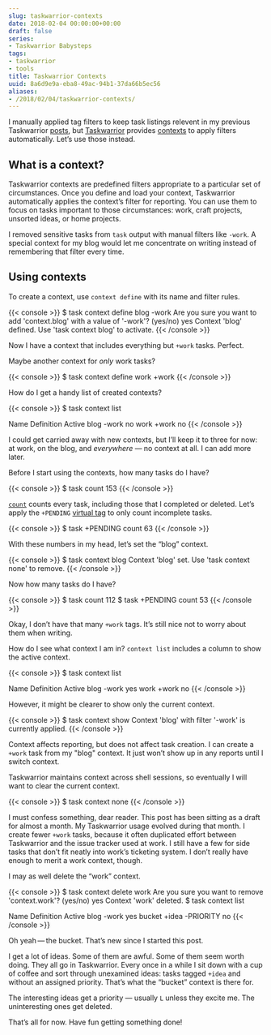 ```yaml
---
slug: taskwarrior-contexts
date: 2018-02-04 00:00:00+00:00
draft: false
series:
- Taskwarrior Babysteps
tags:
- taskwarrior
- tools
title: Taskwarrior Contexts
uuid: 8a6d9e9a-eba8-49ac-94b1-37da66b5ec56
aliases:
- /2018/02/04/taskwarrior-contexts/
---
```

I manually applied tag filters to keep task listings relevent in my
previous Taskwarrior [posts](/tags/taskwarrior), but
[Taskwarrior](https://taskwarrior.org/) provides
[contexts](https://taskwarrior.org/docs/context.html) to apply filters
automatically. Let’s use those instead.

## What is a context?

Taskwarrior contexts are predefined filters appropriate to a particular
set of circumstances. Once you define and load your context, Taskwarrior
automatically applies the context’s filter for reporting. You can use
them to focus on tasks important to those circumstances: work, craft
projects, unsorted ideas, or home projects.

I removed sensitive tasks from `task` output with manual filters like
`-work`. A special context for my blog would let me concentrate on
writing instead of remembering that filter every time.

## Using contexts

To create a context, use `context define` with its name and filter
rules.

{{< console >}}
$ task context define blog -work
Are you sure you want to add 'context.blog' with a value of '-work'? (yes/no) yes
Context 'blog' defined. Use 'task context blog' to activate.
{{< /console >}}

Now I have a context that includes everything but `+work` tasks.
Perfect.

Maybe another context for *only* work tasks?

{{< console >}}
$ task context define work +work
{{< /console >}}

How do I get a handy list of created contexts?

{{< console >}}
$ task context list

Name Definition Active
blog -work      no
work +work      no
{{< /console >}}

I could get carried away with new contexts, but I’ll keep it to three
for now: at work, on the blog, and *everywhere* — no context at all. I
can add more later.

Before I start using the contexts, how many tasks do I have?

{{< console >}}
$ task count
153
{{< /console >}}

[`count`](https://taskwarrior.org/docs/commands/count.html) counts every
task, including those that I completed or deleted. Let’s apply the
`+PENDING` [virtual
tag](https://taskwarrior.org/docs/tags.html#supported) to only count
incomplete tasks.

{{< console >}}
$ task +PENDING count
63
{{< /console >}}

With these numbers in my head, let’s set the “blog” context.

{{< console >}}
$ task context blog
Context 'blog' set. Use 'task context none' to remove.
{{< /console >}}

Now how many tasks do I have?

{{< console >}}
$ task count
112
$ task +PENDING count
53
{{< /console >}}

Okay, I don’t have that many `+work` tags. It’s still nice not to worry
about them when writing.

How do I see what context I am in? `context list` includes a column to
show the active context.

{{< console >}}
$ task context list

Name Definition Active
blog -work      yes
work +work      no
{{< /console >}}

However, it might be clearer to show only the current context.

{{< console >}}
$ task context show
Context 'blog' with filter '-work' is currently applied.
{{< /console >}}

Context affects reporting, but does not affect task creation. I can
create a `+work` task from my "blog" context. It just won’t show up in
any reports until I switch context.

Taskwarrior maintains context across shell sessions, so eventually I
will want to clear the current context.

{{< console >}}
$ task context none
{{< /console >}}

I must confess something, dear reader. This post has been sitting as a
draft for almost a month. My Taskwarrior usage evolved during that
month. I create fewer `+work` tasks, because it often duplicated effort
between Taskwarrior and the issue tracker used at work. I still have a
few for side tasks that don’t fit neatly into work’s ticketing system. I
don’t really have enough to merit a work context, though.

I may as well delete the “work” context.

{{< console >}}
$ task context delete work
Are you sure you want to remove 'context.work'? (yes/no) yes
Context 'work' deleted.
$ task context list

Name   Definition      Active
blog   -work           yes
bucket +idea -PRIORITY no
{{< /console >}}

Oh yeah — the bucket. That’s new since I started this post.

I get a lot of ideas. Some of them are awful. Some of them seem worth
doing. They all go in Taskwarrior. Every once in a while I sit down with
a cup of coffee and sort through unexamined ideas: tasks tagged `+idea`
and without an assigned priority. That’s what the “bucket” context is
there for.

The interesting ideas get a priority — usually `L` unless they excite
me. The uninteresting ones get deleted.

That’s all for now. Have fun getting something done\!